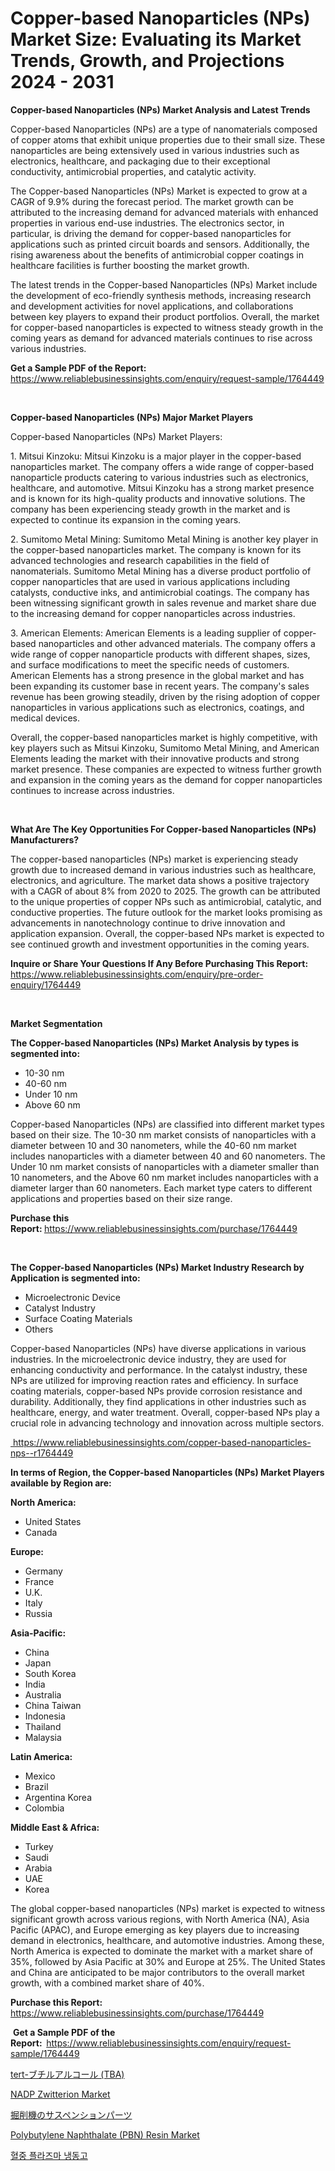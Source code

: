 <p><h1>Copper-based Nanoparticles (NPs) Market Size: Evaluating its Market Trends, Growth, and Projections 2024 - 2031</h1></p><p><strong>Copper-based Nanoparticles (NPs) Market Analysis and Latest Trends</strong></p>
<p><p>Copper-based Nanoparticles (NPs) are a type of nanomaterials composed of copper atoms that exhibit unique properties due to their small size. These nanoparticles are being extensively used in various industries such as electronics, healthcare, and packaging due to their exceptional conductivity, antimicrobial properties, and catalytic activity.</p><p>The Copper-based Nanoparticles (NPs) Market is expected to grow at a CAGR of 9.9% during the forecast period. The market growth can be attributed to the increasing demand for advanced materials with enhanced properties in various end-use industries. The electronics sector, in particular, is driving the demand for copper-based nanoparticles for applications such as printed circuit boards and sensors. Additionally, the rising awareness about the benefits of antimicrobial copper coatings in healthcare facilities is further boosting the market growth.</p><p>The latest trends in the Copper-based Nanoparticles (NPs) Market include the development of eco-friendly synthesis methods, increasing research and development activities for novel applications, and collaborations between key players to expand their product portfolios. Overall, the market for copper-based nanoparticles is expected to witness steady growth in the coming years as demand for advanced materials continues to rise across various industries.</p></p>
<p><strong>Get a Sample PDF of the Report:&nbsp;</strong> <a href="https://www.reliablebusinessinsights.com/enquiry/request-sample/1764449">https://www.reliablebusinessinsights.com/enquiry/request-sample/1764449</a></p>
<p>&nbsp;</p>
<p><strong>Copper-based Nanoparticles (NPs) Major Market Players</strong></p>
<p><p>Copper-based Nanoparticles (NPs) Market Players:</p><p>1. Mitsui Kinzoku: Mitsui Kinzoku is a major player in the copper-based nanoparticles market. The company offers a wide range of copper-based nanoparticle products catering to various industries such as electronics, healthcare, and automotive. Mitsui Kinzoku has a strong market presence and is known for its high-quality products and innovative solutions. The company has been experiencing steady growth in the market and is expected to continue its expansion in the coming years.</p><p>2. Sumitomo Metal Mining: Sumitomo Metal Mining is another key player in the copper-based nanoparticles market. The company is known for its advanced technologies and research capabilities in the field of nanomaterials. Sumitomo Metal Mining has a diverse product portfolio of copper nanoparticles that are used in various applications including catalysts, conductive inks, and antimicrobial coatings. The company has been witnessing significant growth in sales revenue and market share due to the increasing demand for copper nanoparticles across industries.</p><p>3. American Elements: American Elements is a leading supplier of copper-based nanoparticles and other advanced materials. The company offers a wide range of copper nanoparticle products with different shapes, sizes, and surface modifications to meet the specific needs of customers. American Elements has a strong presence in the global market and has been expanding its customer base in recent years. The company's sales revenue has been growing steadily, driven by the rising adoption of copper nanoparticles in various applications such as electronics, coatings, and medical devices.</p><p>Overall, the copper-based nanoparticles market is highly competitive, with key players such as Mitsui Kinzoku, Sumitomo Metal Mining, and American Elements leading the market with their innovative products and strong market presence. These companies are expected to witness further growth and expansion in the coming years as the demand for copper nanoparticles continues to increase across industries.</p></p>
<p>&nbsp;</p>
<p><strong>What Are The Key Opportunities For Copper-based Nanoparticles (NPs) Manufacturers?</strong></p>
<p><p>The copper-based nanoparticles (NPs) market is experiencing steady growth due to increased demand in various industries such as healthcare, electronics, and agriculture. The market data shows a positive trajectory with a CAGR of about 8% from 2020 to 2025. The growth can be attributed to the unique properties of copper NPs such as antimicrobial, catalytic, and conductive properties. The future outlook for the market looks promising as advancements in nanotechnology continue to drive innovation and application expansion. Overall, the copper-based NPs market is expected to see continued growth and investment opportunities in the coming years.</p></p>
<p><strong>Inquire or Share Your Questions If Any Before Purchasing This Report:</strong> <a href="https://www.reliablebusinessinsights.com/enquiry/pre-order-enquiry/1764449">https://www.reliablebusinessinsights.com/enquiry/pre-order-enquiry/1764449</a></p>
<p>&nbsp;</p>
<p><strong>Market Segmentation</strong></p>
<p><strong>The Copper-based Nanoparticles (NPs) Market Analysis by types is segmented into:</strong></p>
<p><ul><li>10-30 nm</li><li>40-60 nm</li><li>Under 10 nm</li><li>Above 60 nm</li></ul></p>
<p><p>Copper-based Nanoparticles (NPs) are classified into different market types based on their size. The 10-30 nm market consists of nanoparticles with a diameter between 10 and 30 nanometers, while the 40-60 nm market includes nanoparticles with a diameter between 40 and 60 nanometers. The Under 10 nm market consists of nanoparticles with a diameter smaller than 10 nanometers, and the Above 60 nm market includes nanoparticles with a diameter larger than 60 nanometers. Each market type caters to different applications and properties based on their size range.</p></p>
<p><strong>Purchase this Report:&nbsp;</strong><a href="https://www.reliablebusinessinsights.com/purchase/1764449">https://www.reliablebusinessinsights.com/purchase/1764449</a></p>
<p>&nbsp;</p>
<p><strong>The Copper-based Nanoparticles (NPs) Market Industry Research by Application is segmented into:</strong></p>
<p><ul><li>Microelectronic Device</li><li>Catalyst Industry</li><li>Surface Coating Materials</li><li>Others</li></ul></p>
<p><p>Copper-based Nanoparticles (NPs) have diverse applications in various industries. In the microelectronic device industry, they are used for enhancing conductivity and performance. In the catalyst industry, these NPs are utilized for improving reaction rates and efficiency. In surface coating materials, copper-based NPs provide corrosion resistance and durability. Additionally, they find applications in other industries such as healthcare, energy, and water treatment. Overall, copper-based NPs play a crucial role in advancing technology and innovation across multiple sectors.</p></p>
<p><a href="https://www.reliablebusinessinsights.com/copper-based-nanoparticles-nps--r1764449">&nbsp;https://www.reliablebusinessinsights.com/copper-based-nanoparticles-nps--r1764449</a></p>
<p><strong>In terms of Region, the Copper-based Nanoparticles (NPs) Market Players available by Region are:</strong></p>
<p>
    <p> <strong> North America: </strong>
        <ul>
            <li>United States</li>
            <li>Canada</li>
        </ul>
        </p> 
    <p> <strong> Europe: </strong>
        <ul>
            <li>Germany</li>
            <li>France</li>
            <li>U.K.</li>
            <li>Italy</li>
            <li>Russia</li>
        </ul>
        </p> 
    <p> <strong> Asia-Pacific: </strong>
        <ul>
            <li>China</li>
            <li>Japan</li>
            <li>South Korea</li>
            <li>India</li>
            <li>Australia</li>
            <li>China Taiwan</li>
            <li>Indonesia</li>
            <li>Thailand</li>
            <li>Malaysia</li>
        </ul>
        </p> 
    <p> <strong> Latin America: </strong>
        <ul>
            <li>Mexico</li>
            <li>Brazil</li>
            <li>Argentina Korea</li>
            <li>Colombia</li>
        </ul>
        </p> 
    <p> <strong> Middle East & Africa: </strong>
        <ul>
            <li>Turkey</li>
            <li>Saudi</li>
            <li>Arabia</li>
            <li>UAE</li>
            <li>Korea</li>
        </ul>
    </p>
    </p>
<p><p>The global copper-based nanoparticles (NPs) market is expected to witness significant growth across various regions, with North America (NA), Asia Pacific (APAC), and Europe emerging as key players due to increasing demand in electronics, healthcare, and automotive industries. Among these, North America is expected to dominate the market with a market share of 35%, followed by Asia Pacific at 30% and Europe at 25%. The United States and China are anticipated to be major contributors to the overall market growth, with a combined market share of 40%.</p></p>
<p><strong>Purchase this Report: </strong><a href="https://www.reliablebusinessinsights.com/purchase/1764449">https://www.reliablebusinessinsights.com/purchase/1764449</a></p>
<p>&nbsp;<strong>Get a Sample PDF of the Report:&nbsp;&nbsp;</strong><a href="https://www.reliablebusinessinsights.com/enquiry/request-sample/1764449">https://www.reliablebusinessinsights.com/enquiry/request-sample/1764449</a></p>
<p><strong></strong></p>
<p><p><a href="https://github.com/ycmtqqhvk3273/Market-Research-Report-List-2/blob/main/2629442137296.md">tert-ブチルアルコール (TBA)</a></p><p><a href="https://github.com/yazulaeha/Market-Research-Report-List-1/blob/main/nadp-zwitterion-market.md">NADP Zwitterion Market</a></p><p><a href="https://github.com/mathieurico66/Market-Research-Report-List-2/blob/main/1974561137297.md">掘削機のサスペンションパーツ</a></p><p><a href="https://github.com/fkhcgcyl33/Market-Research-Report-List-1/blob/main/polybutylene-naphthalate-pbn-resin-market.md">Polybutylene Naphthalate (PBN) Resin Market</a></p><p><a href="https://github.com/rrmadityapu/Market-Research-Report-List-1/blob/main/1620821142800.md">혈중 플라즈마 냉동고</a></p></p>